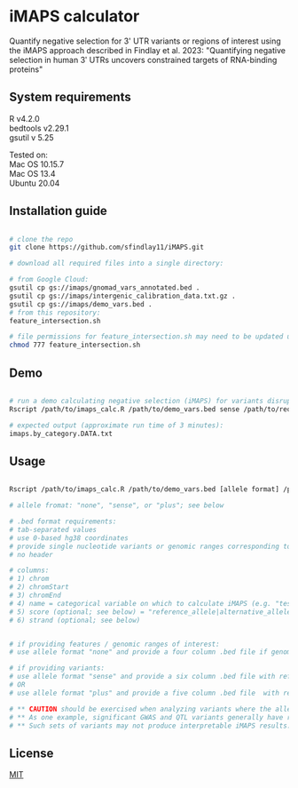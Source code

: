 # iMAPS calculator

Quantify negative selection for 3' UTR variants or regions of interest using the iMAPS approach described in Findlay et al. 2023: "Quantifying negative selection in human 3ʹ UTRs uncovers constrained targets of RNA-binding proteins"

## System requirements
  
R v4.2.0  
bedtools v2.29.1  
gsutil v 5.25  

Tested on:  
Mac OS 10.15.7  
Mac OS 13.4  
Ubuntu 20.04  

## Installation guide

```bash

# clone the repo
git clone https://github.com/sfindlay11/iMAPS.git

# download all required files into a single directory:

# from Google Cloud:
gsutil cp gs://imaps/gnomad_vars_annotated.bed .
gsutil cp gs://imaps/intergenic_calibration_data.txt.gz .
gsutil cp gs://imaps/demo_vars.bed .
# from this repository:
feature_intersection.sh

# file permissions for feature_intersection.sh may need to be updated using
chmod 777 feature_intersection.sh

```

## Demo

```bash

# run a demo calculating negative selection (iMAPS) for variants disrupting or preserving ReP sites with relative affinities >= 0.1
Rscript /path/to/imaps_calc.R /path/to/demo_vars.bed sense /path/to/required_files/

# expected output (approximate run time of 3 minutes):
imaps.by_category.DATA.txt

```

## Usage

```bash

Rscript /path/to/imaps_calc.R /path/to/demo_vars.bed [allele format] /path/to/required_files/ 

# allele fromat: "none", "sense", or "plus"; see below

# .bed format requirements:
# tab-separated values
# use 0-based hg38 coordinates
# provide single nucleotide variants or genomic ranges corresponding to features of interest
# no header

# columns:
# 1) chrom
# 2) chromStart
# 3) chromEnd
# 4) name = categorical variable on which to calculate iMAPS (e.g. "test" & "control"). If no comparison is desired, provide any string as a placeholder
# 5) score (optional; see below) = "reference_allele|alternative_allele"
# 6) strand (optional; see below)


# if providing features / genomic ranges of interest:
# use allele format "none" and provide a four column .bed file if genomic ranges are provided with no variant alleles

# if providing variants:
# use allele format "sense" and provide a six column .bed file with reference and alternative alleles corresponding to the sense strand in the 5th "score" column, separated by "|" (e.g. "A|C"). Provide the strand in column six.
# OR
# use allele format "plus" and provide a five column .bed file  with reference and alternative alleles corresponding to the plus strand in the 5th "score" column, separated by "|" (e.g. "A|C").

# ** CAUTION should be exercised when analyzing variants where the allele frequency spectrum may influence variant ascertainment or classification. **
# ** As one example, significant GWAS and QTL variants generally have relatively high allele frequencies as these analyses are not typically powered to detect effects from lower freuency variants. **
# ** Such sets of variants may not produce interpretable iMAPS results. **

```


## License

[MIT](https://choosealicense.com/licenses/mit/)